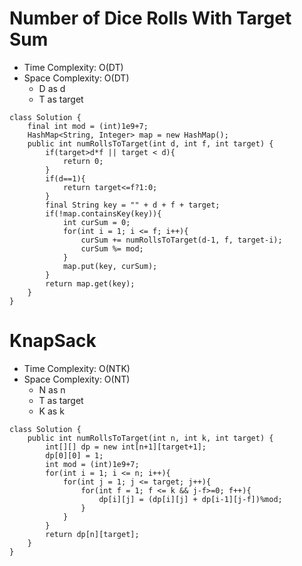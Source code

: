 # Number of Dice Rolls With Target Sum

- Time Complexity: O(DT)
- Space Complexity: O(DT)
  - D as d
  - T as target

```
class Solution {
    final int mod = (int)1e9+7;
    HashMap<String, Integer> map = new HashMap();
    public int numRollsToTarget(int d, int f, int target) {
        if(target>d*f || target < d){
            return 0;
        }
        if(d==1){
            return target<=f?1:0;
        }
        final String key = "" + d + f + target;
        if(!map.containsKey(key)){
            int curSum = 0;
            for(int i = 1; i <= f; i++){
                curSum += numRollsToTarget(d-1, f, target-i);
                curSum %= mod;
            }
            map.put(key, curSum);
        }
        return map.get(key);
    }
}
```

# KnapSack

- Time Complexity: O(NTK)
- Space Complexity: O(NT)
  - N as n
  - T as target
  - K as k

```
class Solution {
    public int numRollsToTarget(int n, int k, int target) {
        int[][] dp = new int[n+1][target+1];
        dp[0][0] = 1;
        int mod = (int)1e9+7;
        for(int i = 1; i <= n; i++){
            for(int j = 1; j <= target; j++){
                for(int f = 1; f <= k && j-f>=0; f++){
                    dp[i][j] = (dp[i][j] + dp[i-1][j-f])%mod;
                }
            }
        }
        return dp[n][target];
    }
}
```
